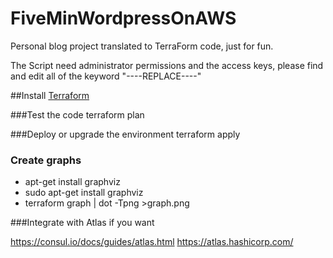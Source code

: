 # FiveMinWordpressOnAWS
Personal blog project translated to TerraForm code, just for fun.

The Script need administrator permissions and the access keys, please find and edit all of the keyword "----REPLACE----"

 

##Install <a href="https://www.terraform.io">Terraform</a>

###Test the code
terraform plan

###Deploy or upgrade the environment
terraform apply

 

### Create graphs
- apt-get install graphviz
- sudo apt-get install graphviz
- terraform graph | dot -Tpng >graph.png

 

###Integrate with Atlas if you want

https://consul.io/docs/guides/atlas.html
https://atlas.hashicorp.com/
